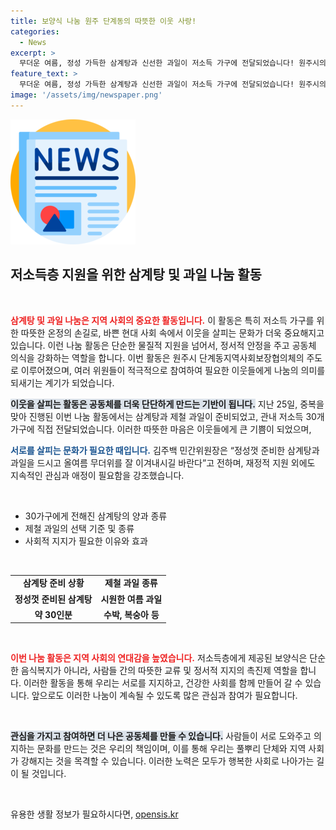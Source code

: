```yaml
---
title: 보양식 나눔 원주 단계동의 따뜻한 이웃 사랑!
categories:
  - News
excerpt: >
  무더운 여름, 정성 가득한 삼계탕과 신선한 과일이 저소득 가구에 전달되었습니다! 원주시의 따뜻한 나눔 활동에 함께해 보세요. 이웃 사랑의 실천이 만들어낸 감동의 순간을 놓치지 마세요!
feature_text: >
  무더운 여름, 정성 가득한 삼계탕과 신선한 과일이 저소득 가구에 전달되었습니다! 원주시의 따뜻한 나눔 활동에 함께해 보세요. 이웃 사랑의 실천이 만들어낸 감동의 순간을 놓치지 마세요!
image: '/assets/img/newspaper.png'
---
```


<p><img src="/assets/img/newspaper.png" alt="kimp 속보" /></p>

<h2 data-ke-size="size26">저소득층 지원을 위한 삼계탕 및 과일 나눔 활동</h2>

<p data-ke-size="size16">&nbsp;</p>

<p><b><span style="color: #ee2323;">삼계탕 및 과일 나눔은 지역 사회의 중요한 활동입니다.</span></b> 이 활동은 특히 저소득 가구를 위한 따뜻한 온정의 손길로, 바쁜 현대 사회 속에서 이웃을 살피는 문화가 더욱 중요해지고 있습니다. 이런 나눔 활동은 단순한 물질적 지원을 넘어서, 정서적 안정을 주고 공동체 의식을 강화하는 역할을 합니다. 이번 활동은 원주시 단계동지역사회보장협의체의 주도로 이루어졌으며, 여러 위원들이 적극적으로 참여하여 필요한 이웃들에게 나눔의 의미를 되새기는 계기가 되었습니다.</p>

<p><b><span style="background-color: #21538527;">이웃을 살피는 활동은 공동체를 더욱 단단하게 만드는 기반이 됩니다.</span></b> 지난 25일, 중복을 맞아 진행된 이번 나눔 활동에서는 삼계탕과 제철 과일이 준비되었고, 관내 저소득 30개 가구에 직접 전달되었습니다. 이러한 따뜻한 마음은 이웃들에게 큰 기쁨이 되었으며, </p>

<p><b><span style="color: #1a5490;">서로를 살피는 문화가 필요한 때입니다.</span></b> 김주백 민간위원장은 “정성껏 준비한 삼계탕과 과일을 드시고 올여름 무더위를 잘 이겨내시길 바란다”고 전하며, 재정적 지원 외에도 지속적인 관심과 애정이 필요함을 강조했습니다. </p>

<p data-ke-size="size16">&nbsp;</p>

<ul>
    <li>30가구에게 전해진 삼계탕의 양과 종류</li>
    <li>제철 과일의 선택 기준 및 종류</li>
    <li>사회적 지지가 필요한 이유와 효과</li>
</ul>

<p data-ke-size="size16">&nbsp;</p>

<table>
    <tr>
        <td style="text-align: center; height: 17px;"><b>삼계탕 준비 상황</b></td>
        <td style="text-align: center; height: 17px;"><b>제철 과일 종류</b></td>
    </tr>
    <tr>
        <td style="text-align: center; height: 17px;"><b>정성껏 준비된 삼계탕</b></td>
        <td style="text-align: center; height: 17px;"><b>시원한 여름 과일</b></td>
    </tr>
    <tr>
        <td style="text-align: center; height: 17px;"><b>약 30인분</b></td>
        <td style="text-align: center; height: 17px;"><b>수박, 복숭아 등</b></td>
    </tr>
</table>

<p data-ke-size="size16">&nbsp;</p>

<p><b><span style="color: #ee2323;">이번 나눔 활동은 지역 사회의 연대감을 높였습니다.</span></b> 저소득층에게 제공된 보양식은 단순한 음식복지가 아니라, 사람들 간의 따뜻한 교류 및 정서적 지지의 촉진제 역할을 합니다. 이러한 활동을 통해 우리는 서로를 지지하고, 건강한 사회를 함께 만들어 갈 수 있습니다. 앞으로도 이러한 나눔이 계속될 수 있도록 많은 관심과 참여가 필요합니다. </p>

<p data-ke-size="size16">&nbsp;</p>

<p><b><span style="background-color: #21538527;">관심을 가지고 참여하면 더 나은 공동체를 만들 수 있습니다.</span></b> 사람들이 서로 도와주고 의지하는 문화를 만드는 것은 우리의 책임이며, 이를 통해 우리는 풀뿌리 단체와 지역 사회가 강해지는 것을 목격할 수 있습니다. 이러한 노력은 모두가 행복한 사회로 나아가는 길이 될 것입니다. </p>

<p data-ke-size="size16">&nbsp;</p>
유용한 생활 정보가 필요하시다면, <a href="https://opensis.kr" rel="dofollow">opensis.kr</a>


